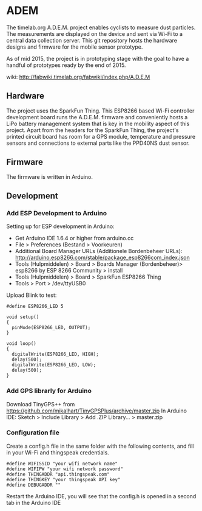 # ADEM
The timelab.org A.D.E.M. project enables cyclists to measure dust particles. The measurements are displayed on the device and sent via Wi-Fi to a central data collection server. This git repository hosts the hardware designs and firmware for the mobile sensor prototype.

As of mid 2015, the project is in prototyping stage with the goal to have a handful of prototypes ready by the end of 2015.

wiki: http://fabwiki.timelab.org/fabwiki/index.php/A.D.E.M

## Hardware

The project uses the SparkFun Thing. This ESP8266 based Wi-Fi controller development board runs the A.D.E.M. firmware and conveniently hosts a LiPo battery management system that is key in the mobility aspect of this project. Apart from the headers for the SparkFun Thing, the project's printed circuit board has room for a GPS module, temperature and pressure sensors and connections to external parts like the PPD40NS dust sensor.

## Firmware

The firmware is written in Arduino.

## Development

### Add ESP Development to Arduino
Setting up for ESP development in Arduino:
* Get Arduino IDE 1.6.4 or higher from arduino.cc
* File > Preferences (Bestand > Voorkeuren)
* Additional Board Manager URLs (Additionele Bordenbeheer URLs): http://arduino.esp8266.com/stable/package_esp8266com_index.json
* Tools (Hulpmiddelen) > Board > Boards Manager (Bordenbeheer)> esp8266 by ESP 8266 Community > install
* Tools (Hulpmiddelen) > Board > SparkFun ESP8266 Thing
* Tools > Port > /dev/ttyUSB0

Upload Blink to test:

```arduino
#define ESP8266_LED 5

void setup() 
{
  pinMode(ESP8266_LED, OUTPUT);
}

void loop() 
{
  digitalWrite(ESP8266_LED, HIGH);
  delay(500);
  digitalWrite(ESP8266_LED, LOW);
  delay(500);
}
```

### Add GPS librarly for Arduino

Download TinyGPS++ from https://github.com/mikalhart/TinyGPSPlus/archive/master.zip
In Arduino IDE: Sketch > Include Library > Add .ZIP Library... > master.zip

### Configuration file

Create a config.h file in the same folder with the following contents, and fill in your Wi-Fi and thingspeak credentials.
```arduino
#define WIFISSID "your wifi network name"
#define WIFIPW "your wifi network password"
#define THINGADDR "api.thingspeak.com"
#define THINGKEY "your thingspeak API key"
#define DEBUGADDR ""
```

Restart the Arduino IDE, you will see that the config.h is opened in a second tab in the Arduino IDE
